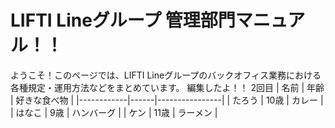 # LIFTI Lineグループ 管理部門マニュアル！！

ようこそ！このページでは、LIFTI Lineグループのバックオフィス業務における各種規定・運用方法などをまとめています。
編集したよ！！
2回目
| 名前       | 年齢 | 好きな食べ物 |
|------------|------|----------------|
| たろう     | 10歳 | カレー         |
| はなこ     | 9歳  | ハンバーグ     |
| ケン       | 11歳 | ラーメン       |